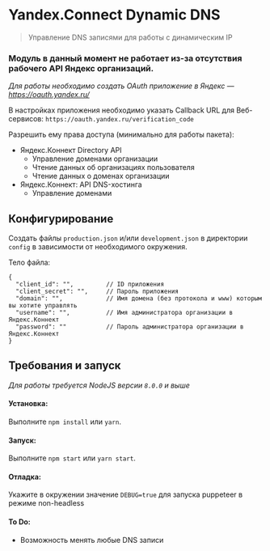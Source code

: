 # Yandex.Connect Dynamic DNS
> Управление DNS записями для работы с динамическим IP

### Модуль в данный момент не работает из-за отсутствия рабочего API Яндекс организаций.

_Для работы необходимо создать OAuth приложение в Яндекс — https://oauth.yandex.ru/_

В настройках приложения необходимо указать Callback URL для Веб-сервисов:
`https://oauth.yandex.ru/verification_code`

Разрешить ему права доступа (минимально для работы пакета):
* Яндекс.Коннект Directory API
  * Управление доменами организации
  * Чтение данных об организациях пользователя
  * Чтение данных о доменах организации
* Яндекс.Коннект: API DNS-хостинга
  * Управление доменами

## Конфигурирование
Создать файлы `production.json` и/или `development.json` в директории `config` в зависимости от необходимого окружения.

Тело файла:
```
{
  "client_id": "",         // ID приложения
  "client_secret": "",     // Пароль приложения
  "domain": "",            // Имя домена (без протокола и www) которым вы хотите управлять
  "username": "",          // Имя администратора организации в Яндекс.Коннект
  "password": ""           // Пароль администратора организации в Яндекс.Коннект
}
```

## Требования и запуск
*Для работы требуется NodeJS версии `8.0.0` и выше*

#### Установка:
Выполните `npm install` или `yarn`.

#### Запуск:
Выполните `npm start` или `yarn start`.

#### Отладка:
Укажите в окружении значение `DEBUG=true` для запуска puppeteer в режиме non-headless 

#### To Do:
- Возможность менять любые DNS записи
